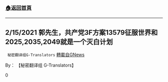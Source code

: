 ###  [:house:返回首頁](https://github.com/ourhimalayas/txt)
---

## 2/15/2021 郭先生，共产党3F方案13579征服世界和2025,2035,2049就是一个灭白计划
` 秘密翻译组G-Translators` [轉載自GNews](https://gnews.org/zh-hans/910201/)

By： 【秘密翻译组 G-Translators】



0
